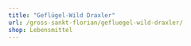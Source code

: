 ```yaml
---
title: "Geflügel-Wild Draxler"
url: /gross-sankt-florian/gefluegel-wild-draxler/
shop: Lebensmittel
---
```

